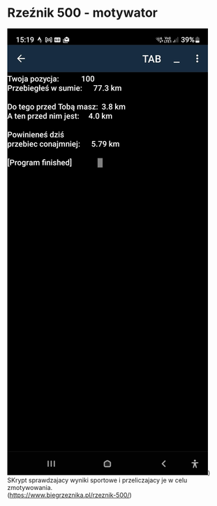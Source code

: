 # Rzeźnik 500 - motywator

![](https://github.com/konradmakosa/Rzeznik_500_motywator/blob/main/Screenshot_20240317_151957_Pydroid%203.jpg))
<br>
SKrypt sprawdzajacy wyniki sportowe i przeliczajacy je w celu zmotywowania.
<br>(https://www.biegrzeznika.pl/rzeznik-500/)

